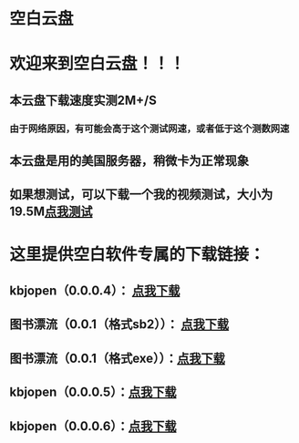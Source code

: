 # 空白云盘
# 欢迎来到空白云盘！！！

## 本云盘下载速度实测2M+/S

### 由于网络原因，有可能会高于这个测试网速，或者低于这个测数网速

## 本云盘是用的美国服务器，稍微卡为正常现象

## 如果想测试，可以下载一个我的视频测试，大小为19.5M[点我测试](https://raw.githubusercontent.com/a2791595978/a2791595978.github.io/master/WebFile/%E8%A1%A8%E7%99%BD%E7%BD%91%E9%A1%B5%E5%88%B6%E4%BD%9C%E7%94%A8%E6%B3%95%E8%A7%86%E9%A2%91%EF%BC%88%E6%96%B0%EF%BC%89.mp4)

# 这里提供空白软件专属的下载链接：

## kbjopen（0.0.0.4）： [点我下载](https://raw.githubusercontent.com/a2791595978/a2791595978.github.io/master/WebFile/kbjopen%EF%BC%880.0.0.4%EF%BC%89.exe)

## 图书漂流（0.0.1（格式sb2））： [点我下载](https://raw.githubusercontent.com/a2791595978/a2791595978.github.io/master/WebFile/%E5%9B%BE%E4%B9%A6%E6%BC%82%E6%B5%81.sb2)

## 图书漂流（0.0.1（格式exe））：[点我下载](https://raw.githubusercontent.com/a2791595978/a2791595978.github.io/master/WebFile/%E5%9B%BE%E4%B9%A6%E6%BC%82%E6%B5%81%EF%BC%880.0.1%EF%BC%89.exe)

## kbjopen（0.0.0.5）：[点我下载](https://raw.githubusercontent.com/a2791595978/a2791595978.github.io/master/WebFile/kbjopen%EF%BC%880.0.0.5%EF%BC%89.exe)

## kbjopen（0.0.0.6）：[点我下载](http://pan.baidu.com/s/1mhNh59m)
